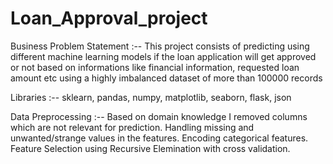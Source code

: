 # Loan_Approval_project

Business Problem Statement :--
This project consists of predicting using different machine learning models if the loan application will get approved or not based on informations like financial information, requested loan amount etc using a highly imbalanced dataset of more than 100000 records


Libraries :-- sklearn, pandas, numpy, matplotlib, seaborn, flask, json


Data Preprocessing :--
Based on domain knowledge I removed columns which are not relevant for prediction.
Handling missing and unwanted/strange values in the features.
Encoding categorical features.
Feature Selection using Recursive Elemination with cross validation.
